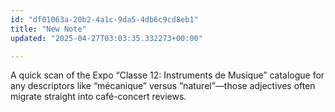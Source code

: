 ```yaml
---
id: "df01063a-20b2-4a1c-9da5-4db6c9cd8eb1"
title: "New Note"
updated: "2025-04-27T03:03:35.332273+00:00"

---
```

<p>A quick scan of the Expo “Classe 12: Instruments de Musique” catalogue for any descriptors like “mécanique” versus “naturel”—those adjectives often migrate straight into café-concert reviews.</p>